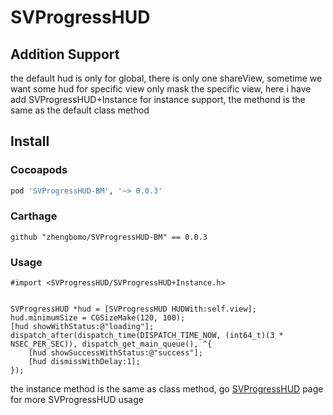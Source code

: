 # SVProgressHUD

## Addition Support
the default hud is only for global, there is only one shareView, sometime we want some hud for specific view only mask the specific view, here i have add SVProgressHUD+Instance for instance support, the methond is the same as the default class method


## Install
### Cocoapods
```bash
pod 'SVProgressHUD-BM', '~> 0.0.3'
```

### Carthage
```
github "zhengbomo/SVProgressHUD-BM" == 0.0.3
```

### Usage
```objc
#import <SVProgressHUD/SVProgressHUD+Instance.h>


SVProgressHUD *hud = [SVProgressHUD HUDWith:self.view];
hud.minimumSize = CGSizeMake(120, 100);
[hud showWithStatus:@"loading"];
dispatch_after(dispatch_time(DISPATCH_TIME_NOW, (int64_t)(3 * NSEC_PER_SEC)), dispatch_get_main_queue(), ^{
    [hud showSuccessWithStatus:@"success"];
    [hud dismissWithDelay:1];
});
```

the instance method is the same as class method, go [SVProgressHUD](https://github.com/SVProgressHUD/SVProgressHUD) page for more SVProgressHUD usage

